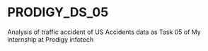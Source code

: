 # PRODIGY_DS_05
 Analysis of traffic accident of US Accidents  data as Task 05 of  My internship at   Prodigy infotech
